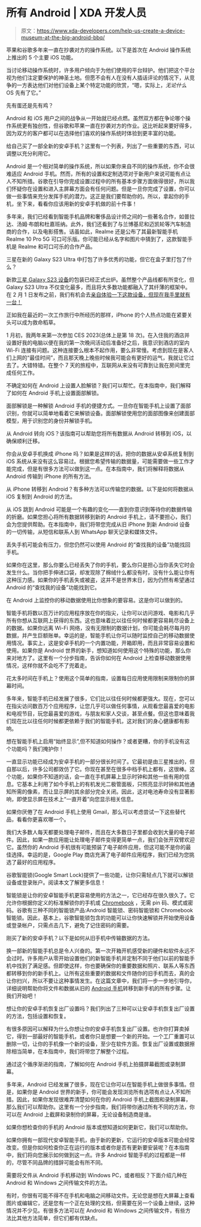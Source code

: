 # 所有 Android | XDA 开发人员

> 原文：<https://www.xda-developers.com/help-us-create-a-device-museum-at-the-big-android-bbq/>

[](/ios-features-borrowed-android/)

苹果和谷歌多年来一直在抄袭对方的操作系统。以下是首次在 Android 操作系统上推出的 5 个主要 iOS 功能。

当讨论移动操作系统时，许多用户倾向于为他们使用的平台辩护。他们把这个平台视为他们注定要保护的神圣土地。但愿不会有人在没有人插话评论的情况下，从竞争的一方表达他们对他们设备上某个特定功能的欣赏，“嗯，实际上，*无论什么* OS 先有了它。”

[](/android-features-borrowed-ios/)

先有蛋还是先有鸡？

Android 和 iOS 用户之间的战争从一开始就已经点燃。虽然双方都在争论哪个操作系统更有独创性，但谷歌和苹果一直在抄袭对方的作业。这比听起来要好得多，因为双方的客户都可以在选择他们喜欢的操作系统时体验到更丰富的功能。

[](/first-10-things-to-do-android-phone/)

给自己买了一部全新的安卓手机？这里有一个列表，列出了一些重要的东西，可以调整以充分利用它。

Android 是一个相对简单的操作系统，所以如果你来自不同的操作系统，你不会很难适应 Android 手机。然而，所有的设置和定制选项对于新用户来说可能有点让人不知所措。谷歌在引导你完成设置过程中的所有基本步骤方面做得很好，所以我们怀疑你在设置和进入主屏幕方面会有任何问题。但是一旦你完成了设置，你可以做一些事情来充分发挥手机的潜力。这正是我们要帮助你的。所以，拿起你的手机，坐下来，看看你应该用新的安卓手机做的前十件事！

[](/realme-10-pro-5g-coca-cola-edition-release/)

多年来，我们已经看到智能手机品牌和奢侈品设计师之间的一些著名合作，如普拉达、汤姆·布朗和杜嘉班纳。此外，我们还看到了与兰博基尼和迈凯轮等汽车制造商的合作，以及电影搭售。话虽如此，Realme 还是公布了其最新智能手机 Realme 10 Pro 5G 可口可乐版。你可能已经从名字和图片中猜到了，这款智能手机是 Realme 和可口可乐的合作产品。

[](/samsung-galaxy-s23-ultra-unboxing/)

三星在新的 Galaxy S23 Ultra 中打包了许多优秀的功能，但它在盒子里打包了什么？

新款[三星 Galaxy S23 设备](https://www.xda-developers.com/samsung-galaxy-s23/)的包装已经正式出炉。虽然整个产品线都有所变化，但 Galaxy S23 Ultra 不仅变化最多，而且将大多数功能都融入了其纤薄的框架中。在 2 月 1 日发布之前，我们有机会去[亲自体验一下这款设备，但现在我手里就有一台！](https://www.xda-developers.com/hands-on-samsung-galaxy-s23-ultra/)

[](/how-iphone-personal-hotspot-saved-my-ces/)

正如我在最近的一次工作旅行中所经历的那样，iPhone 的个人热点功能在紧要关头可以成为救命稻草。

1 月初，我两年来第一次参加 CES 2023(总体上是第 18 次)。在入住我的酒店并设置好我的电脑以便在我的第一次晚间活动后准备好之后，我意识到酒店的室内 Wi-Fi 连接有问题。这种连接要么根本不起作用，要么非常慢。考虑到现在是客人们上网的“最佳时间”，而且那天晚上晚些时候我可能会有更好的运气，我就让它过去了。大错特错。在整个 7 天的旅程中，互联网从来没有可靠到让我在房间里完成任何工作。

[](/how-to-setup-face-unlock-android/)

不确定如何在 Android 上设置人脸解锁？我们可以帮忙。在本指南中，我们解释了如何在 Android 手机上设置面部解锁。

面部解锁是一种解锁 Android 手机的便捷方式。一旦你在智能手机上设置了面部识别，你就可以简单地看着它来解锁设备。面部解锁使用您的面部图像来创建面部模型，用于识别您的身份并解锁手机。

[](/how-to-copy-data-android-to-ios/)

从 Android 转向 iOS？该指南可以帮助您将所有数据从 Android 转移到 iOS，以确保顺利迁移。

你会从安卓手机换成 iPhone 吗？如果是这样的话，把你的数据从安卓系统复制到 iOS 系统从来没有这么容易过。根据您希望传输的数据量，可能需要做一些工作才能完成，但是有很多方法可以做到这一点。在本指南中，我们将解释将数据从 Android 传输到 iPhone 的所有方法。

[](/how-to-copy-data-ios-to-android/)

从 iPhone 转移到 Android？有多种方法可以传输您的数据。以下是如何将数据从 iOS 复制到 Android 的方法。

从 iOS 跳到 Android 可能是一个有趣的变化——直到你意识到等待你的数据传输的折磨。如果您担心将所有数据转移到新的 Android 手机上，请不要担心，我们会为您提供帮助。在本指南中，我们将带您完成从旧 iPhone 到新 Android 设备的一切传输，从短信和联系人到 WhatsApp 聊天记录和媒体文件。

[](/how-to-find-lost-android-device/)

丢失手机可能会有压力，但您仍然可以使用 Android 的“查找我的设备”功能找回手机。

如果你在这里，那么你要么已经丢失了你的手机，要么你只是担心当你丢失它时会发生什么。当你把手伸进口袋，却发现除了棉绒什么都没有时，没有什么能让你有这种压力感。如果你的手机丢失或被盗，这并不是世界末日，因为仍然有希望通过 Android 的“查找我的设备”功能找到它。

[](/how-to-check-internet-data-usage-android/)

在 Android 上监控你的移动数据使用比你想象的要容易。这是你可以做到的。

智能手机将数以百万计的应用程序放在你的指尖，让你可以访问游戏、电影和几乎所有你想从互联网上获得的东西。这也意味着比以往任何时候都更容易耗尽设备上的数据。如果你远离 Wi-Fi 网络，没有无限制的数据计划，你可能会耗尽每月的数据，并产生巨额账单。幸运的是，智能手机让你可以随时监控自己的移动数据使用情况。事实上，这是安卓手机的一个内置功能，开箱即用，而且非常容易设置和使用。如果你是 Android 世界的新手，想知道如何使用这个特殊的功能，那么你来对地方了。这里有一个分步指南，告诉你如何在 Android 上检查移动数据使用情况，这样你就不会吃不了兜着走。

[](/how-to-setup-daily-app-usage-limits-android-ios/)

花太多时间在手机上？使用这个简单的指南，设置每日应用使用限制来限制你的屏幕时间。

多年来，智能手机已经发展了很多，它们比以往任何时候都更强大。现在，您可以在指尖访问数百万个应用程序，让您几乎可以做任何事情，从观看您最喜爱的电影和电视节目，玩您最喜爱的游戏，与朋友和家人交谈，甚至点餐。但这也意味着我们现在比以往任何时候都更依赖于我们的智能手机，这对我们的身心健康都有影响。

[](/how-to-enable-always-on-display-android/)

想在智能手机上启用“始终显示”,但不知道如何操作？或者更糟，你的手机没有这个功能吗？我们掩护你！

一直显示功能已经成为安卓手机的一部分很长时间了。它最初是由三星推出的，但自那以后，许多公司都效仿了它。你现在甚至在很多中档手机上都有，这很棒。这个功能，如果你不知道的话，会一直在手机屏幕上显示时钟和其他一些有用的信息。它基本上利用了如今手机上的有机发光二极管面板，只照亮显示时钟和其他通知所需的像素，而让显示屏的其余部分完全关闭。因此，这对电池寿命没有显著影响，即使显示屏在技术上“一直开着”向您显示相关信息。

[](/best-email-apps-android/)

如果你厌倦了在 Android 手机上使用 Gmail，那么可以考虑尝试一下这些替代品，看看你更喜欢哪一个。

我们大多数人每天都要处理电子邮件，而且在大多数日子里都会收到大量的电子邮件。因此，如果一款应用能让处理电子邮件变得更简单一点，我们会张开双臂欢迎它。虽然你的 Android 手机很有可能预装了电子邮件应用，但这可能不是你的最佳选择。幸运的是，Google Play 商店充满了电子邮件应用程序，我们已经为您挑选了最好的应用程序。

[](/google-smart-lock/)

谷歌智能锁(Google Smart Lock)提供了一些功能，让你只需轻点几下就可以解锁设备或登录账户。阅读本文了解更多信息！

智能锁是让你的安卓智能手机更容易使用的方法之一，它已经存在很久很久了。它允许你根据你定义的标准解锁你的手机或 [Chromebook](http://www.xda-developers.com/best-chromebooks/) ，无需 pin 码、模式或密码。谷歌有三种不同的智能锁产品:Android 智能锁、密码智能锁和 Chromebook 智能锁。因此，基本上，谷歌智能锁包含的功能可以让你快速解锁并开始使用设备或登录帐户，只需点击几下，避免了记住密码的需要。

[](/how-to-transfer-data-from-old-android-phone-to-your-new-one/)

刚买了新的安卓手机？以下是如何从旧手机中传输数据的方法。

换一部新的智能手机总是令人兴奋的。第一次开箱开机感受新的硬件和软件永远不会过时。许多用户从零开始设置他们的新智能手机并定制不同于他们以前的智能手机中找到了满足感。但即使这样，你也要确保你的重要数据和照片、联系人等东西都转移到你的新手机上。让所有这些重要的数据和文件随你的旧手机而去，真的会让你扫兴，所以不要让这种事情发生。在这篇文章中，我们将一步一步地引导你，详细说明帮助你将文件和数据从旧的 [Android 手机](https://www.xda-developers.com/best-android-phones/)转移到新手机的所有步骤。让我们开始吧！

[](/how-to-factory-reset-android/)

想让你的安卓手机恢复出厂设置吗？我们列出了三种可以让安卓手机恢复出厂设置的方法，包括设置和恢复。

有很多原因可以解释为什么你想让你的安卓手机恢复出厂设置。也许你打算卖掉它，得到一部最好的智能手机，或者你只是想要一个新的开始。一个工厂重置可以删除一切，让你的手机像一个新的设备，至少在软件方面。恢复出厂设置或数据擦除相当简单，在本指南中，我们将带您了解整个过程。

[](/how-to-screenshot-screenrecord-android/)

通过这个循序渐进的指南，了解如何在 Android 手机上拍摄屏幕截图或录制屏幕。

多年来，Android 已经发展了很多，现在它让你可以在智能手机上做很多事情。但是，如果你是 Android 世界的新手，你可能会发现浏览所有选项有点让人不知所措。因此，如果你发现很难弄清楚如何在你的 Android 手机上截图和录制屏幕，那么我们可以帮助你。这里有一个分步指南，我们将带你通过所有不同的方法，你可以在 Android 上截屏和录制你的屏幕，无论设备制造商是谁。

[](/how-to-check-android-version-update/)

如果你想检查你的手机的 Android 版本或想知道如何更新它，我们可以帮助你。

如果你拥有一部现代安卓智能手机，由于新的更新，它运行的安卓版本可能会经常改变。但是你如何检查你正在运行的版本或者你是否有更新要安装呢？在本指南中，我们将向您展示如何做到这一点。许多 Android 智能手机的过程都是一样的，尽管不同品牌的措辞可能会有所不同。

[](/how-to-transfer-files-between-android-windows/)

需要将文件从 Android 手机移动到 Windows PC，或者相反？下面介绍几种在 Android 和 Windows 之间传输文件的方法。

有时，你很有可能不得不在手机和电脑之间移动文件。无论您是想在大屏幕上查看图片或编辑它，还是您有一个正在处理的文档，但需要在另一个设备上继续，这种情况并不少见。有很多方法可以在 Android 和 Windows 之间传输文件，有些方法比其他方法简单，但它们都有优缺点。